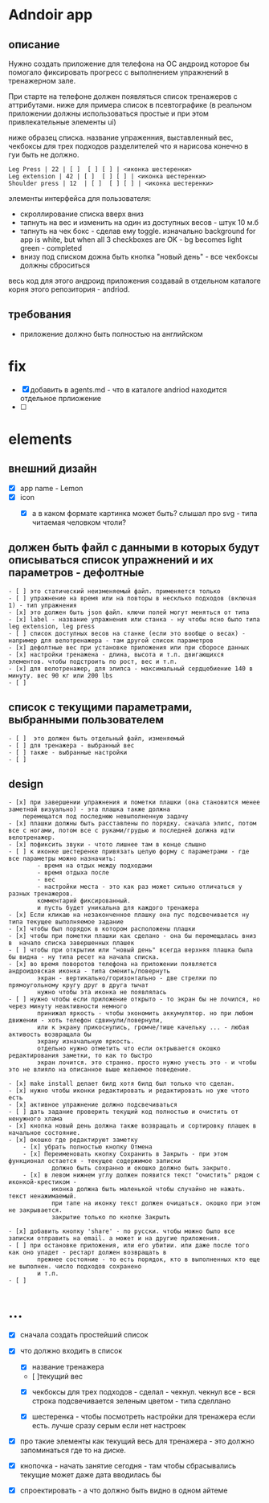 

# Adndoir app

## описание 
Нужно создать приложение для телефона на ОС андроид которое бы помогало фиксировать прогресс с выполнением упражнений в тренажерном зале.

При старте на телефоне должен появляться список тренажеров с аттрибутами. ниже для примера список в псевтографике (в  реальном приложении должны использоваться простые и при этом привлекательные элементы ui)

ниже образец списка. название упраженния, выставленный вес, чекбоксы для трех подходов
разделителей что я нарисова конечно в  гуи быть не должно.

```
Leg Press | 22 | [ ]  [ ] [ ] | <иконка шестеренки>
Leg extension | 42 | [ ]  [ ] [ ] | <иконка шестеренки>
Shoulder press | 12  | [ ]  [ ] [ ] | <иконка шестеренки>

```

элементы интерфейса для пользователя:
- скроллирование списка вверх вниз
- тапнуть на вес и изменить на один из доступных весов - штук 10 м.б
- тапнуть на чек бокс - сделав ему toggle. изначально background for app is white, but when all 3 checkboxes are OK - bg becomes light green - completed
- внизу под списком дожна быть кнопка "новый день" - все чекбоксы должны сброситься


весь код для этого андроид приложения создавай в отдельном каталоге корня этого репозитория - andriod.

## требования
- приложение должно быть полностью на английском


# fix
- [x] добавить в agents.md - что в каталоге andriod находится отдельное прлиожение
- [ ]



# elements

## внешний дизайн
- [x] app name - Lemon
- [x] icon
    - [x] а в каком формате картинка может быть? слышал про svg - типа читаемая человком чтоли?


## должен быть файл с данными в которых будут описываться список упражнений и их параметров - дефолтные
    - [ ] это статический неизменяемый файл. применяется только 
    - [ ] упражнение на время или на повторы в несклько подходов (включая 1) - тип упражнения
    - [x] это должен быть json файл. ключи полей могут меняться от типа
    - [x] label - название упражнения или станка - ну чтобы ясно было типа leg extension, leg press
    - [ ] список доступных весов на станке (если это вообще о весах) - например для велотренажера - там другой список параметров
    - [x] дефолтные вес при установке приложения или при сборосе данных
    - [x] настройки тренажена - длина, высота и т.п. двигающихся элементов. чтобы подстроить по рост, вес и т.п.
    - [x] для велотренажер, для элипса - максимальный сердцебиение 140 в минуту. вес 90 кг или 200 lbs
    - [ ] 


## список с текущими параметрами, выбранными пользователем
    - [ ]  это должен быть отдельный файл, изменяемый
    - [ ] для тренажера - выбранный вес
    - [ ] также - выбранные настройки
    - [ ] 


## design
    - [x] при завершении упражнения и пометки плашки (она становится менее заметной визуально) - эта плашка также должна
        перемещатся под последнюю невыполненную задачу
    - [x] плашки должны быть расставлены по порядку. сначала элипс, потом все с ногами, потом все с руками/грудью и последней должна идти велотренажер.
    - [x] пофиксить звуки - чтото лишнее там в конце слышно
    - [ ] к иконке шестеренке привязать целую форму с параметрами - где все параметры можно назначить:
            - время на отдых между подходами
            - время отдыха после
            - вес
            - настройки места - это как раз может сильно отличаться у разных тренажеров.
            комментарий фиксированный. 
            и пусть будет уникальна для каждого тренажера
    - [x] Если кликаю на незаконченное плашку она пус подсвечивается ну типа текущее выполняемое задание
    - [x] чтобы был порядок в котором расположены плашки
    - [x] чтобы при пометки плашки как сделано - она бы перемещалась вниз в  начало списка завершенных плашек
    - [ ] чтобы при открытии или "новый день" всегда верхняя плашка была бы видна - ну типа ресет на начала списка.
    - [x] во время поворотов телефона на приложении появляется андроидовская иконка - типа сменить/повернуть
            экран - вертикально/горизонтально - две стрелки по прямоугольному кругу друг в друга тычат
            нужно чтобы эта иконка не появлялась
    - [ ] нужно чтобы если приложение открыто - то экран бы не лочился, но через минуту неактивности немного 
            принижал яркость - чтобы экономить аккумулятор. но при любом движении - хоть телефон сдвинули/повернули,
            или к экрану прикоснулись, громче/тише качельку ... - любая активость возвращала бы
            экрану изначальную яркость.
            отдельно нужно отметить что если октрывается окошко редактирования заметки, то как то быстро
            экран лочится. это странно. просто нужно учесть это - и чтобы это не влияло на описанное выше желаемое поведение.

    - [x] make install делает билд хотя билд был только что сделан.
    - [x] нужно чтобы иконки редактировать и редактировать но уже чтото есть 
    - [x] активное упражнение должно подсвечиваться
    - [ ] дать задание проверить текущий код полностью и очистить от ненужного хлама
    - [x] кнопка новый день должна также возвращать и сортировку плашек в начальное состояние.
    - [x] окошко где редактируют заметку
        - [x] убрать полностью кнопку Отмена
        - [x] Переименовать кнопку Сохранить в Закрыть - при этом функционал остается - текущее содержимое записки
                должно быть сохранно и окошко должно быть закрыто.
        - [x] в левом нижнем углу должен появится текст "очистить" рядом с иконкой-крестиком - 
                иконка должна быть маленькой чтобы случайно не нажать. текст ненажимаемый. 
                при тапе на иконку текст должен очицаться. окошко при этом не закрывается.
                закрытие только по кнопке Закрыть

    - [x] добавить кнопку 'share' - по русски. чтобы можно было все записки отправить на email. а может и на другие приложения.
    - [ ] при остановке приложения, или его убитии. или даже после того как оно упадет - рестарт должен возвращать в
            прежнее состояние - то есть порядок, кто в выполненных кто еще не выполнен. число подходов сохранено 
            и т.п.
    - [ ] 


    
# ...
- [x] сначала создать простейший список 


- [x] что должно входить в список
    - [x] название тренажера
    - [ ]текущий вес
    - [x] чекбоксы для трех подходов - сделал - чекнул. чекнул все - вся строка подсвечивается зеленым цветом - типа сделлано
    - [x] шестеренка - чтобы посмотреть  настройки для тренажера если есть. лучше сразу серым если нет настроек


- [x] про такие элементы как текущий весь для тренажера - это должно запоминаться где то на диске.
- [x] кнопочка - начать занятие сегодня - там чтобы сбрасывались текущие
     может даже дата вводилась бы
- [x] спроектировать - а что должно быть видно в одном айтеме






